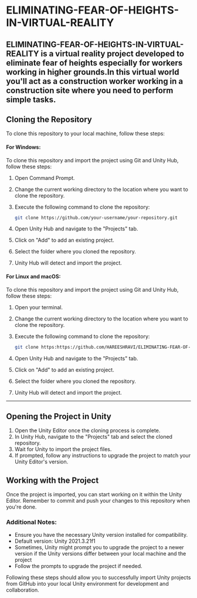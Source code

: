 # ELIMINATING-FEAR-OF-HEIGHTS-IN-VIRTUAL-REALITY


## ELIMINATING-FEAR-OF-HEIGHTS-IN-VIRTUAL-REALITY is a virtual reality project developed to eliminate fear of heights especially for workers working in higher grounds.In this virtual world you'll act as a construction worker working in a construction site where you need to perform simple tasks.


## Cloning the Repository


To clone this repository to your local machine, follow these steps:

#### For Windows:

To clone this repository and import the project using Git and Unity Hub, follow these steps:

1. Open Command Prompt.

2. Change the current working directory to the location where you want to clone the repository.

3. Execute the following command to clone the repository:

    ```bash
    git clone https://github.com/your-username/your-repository.git
    ```

4. Open Unity Hub and navigate to the "Projects" tab.

5. Click on "Add" to add an existing project.

6. Select the folder where you cloned the repository.

7. Unity Hub will detect and import the project.
   

#### For Linux and macOS:

To clone this repository and import the project using Git and Unity Hub, follow these steps:

1. Open your terminal.

2. Change the current working directory to the location where you want to clone the repository.

3. Execute the following command to clone the repository:

    ```bash
    git clone https:https://github.com/HAREESHRAVI/ELIMINATING-FEAR-OF-HEIGHTS-IN-VIRTUAL-REALITY
    ```

4. Open Unity Hub and navigate to the "Projects" tab.

5. Click on "Add" to add an existing project.

6. Select the folder where you cloned the repository.

7. Unity Hub will detect and import the project.

---


## Opening the Project in Unity

1. Open the Unity Editor once the cloning process is complete.
2. In Unity Hub, navigate to the "Projects" tab and select the cloned repository.
3. Wait for Unity to import the project files.
4. If prompted, follow any instructions to upgrade the project to match your Unity Editor's version.


## Working with the Project

Once the project is imported, you can start working on it within the Unity Editor.
Remember to commit and push your changes to this repository when you're done.


### Additional Notes:

- Ensure you have the necessary Unity version installed for compatibility.
- Default version: Unity 2021.3.21f1
- Sometimes, Unity might prompt you to upgrade the project to a newer version if the Unity versions differ between your local machine and the project
- Follow the prompts to upgrade the project if needed.

Following these steps should allow you to successfully import Unity projects from GitHub into your local Unity environment for development and collaboration.


